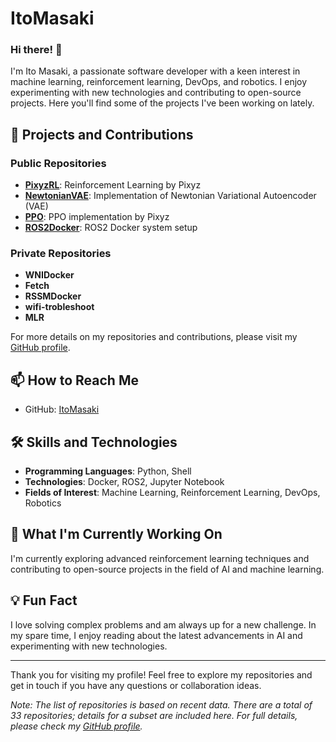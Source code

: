 # ItoMasaki

### Hi there! 👋

I'm Ito Masaki, a passionate software developer with a keen interest in machine learning, reinforcement learning, DevOps, and robotics. I enjoy experimenting with new technologies and contributing to open-source projects. Here you'll find some of the projects I've been working on lately.

## 🚀 Projects and Contributions

### Public Repositories

- [**PixyzRL**](https://github.com/ItoMasaki/PixyzRL): Reinforcement Learning by Pixyz
- [**NewtonianVAE**](https://github.com/ItoMasaki/NewtonianVAE): Implementation of Newtonian Variational Autoencoder (VAE)
- [**PPO**](https://github.com/ItoMasaki/PPO): PPO implementation by Pixyz
- [**ROS2Docker**](https://github.com/ItoMasaki/ROS2Docker): ROS2 Docker system setup

### Private Repositories

- **WNIDocker**
- **Fetch**
- **RSSMDocker**
- **wifi-trobleshoot**
- **MLR**

For more details on my repositories and contributions, please visit my [GitHub profile](https://github.com/ItoMasaki).

## 📫 How to Reach Me

- GitHub: [ItoMasaki](https://github.com/ItoMasaki)

## 🛠️ Skills and Technologies

- **Programming Languages**: Python, Shell
- **Technologies**: Docker, ROS2, Jupyter Notebook
- **Fields of Interest**: Machine Learning, Reinforcement Learning, DevOps, Robotics

## 🌱 What I'm Currently Working On

I'm currently exploring advanced reinforcement learning techniques and contributing to open-source projects in the field of AI and machine learning.

## 💡 Fun Fact

I love solving complex problems and am always up for a new challenge. In my spare time, I enjoy reading about the latest advancements in AI and experimenting with new technologies.

---

Thank you for visiting my profile! Feel free to explore my repositories and get in touch if you have any questions or collaboration ideas.

*Note: The list of repositories is based on recent data. There are a total of 33 repositories; details for a subset are included here. For full details, please check my [GitHub profile](https://github.com/ItoMasaki).*
